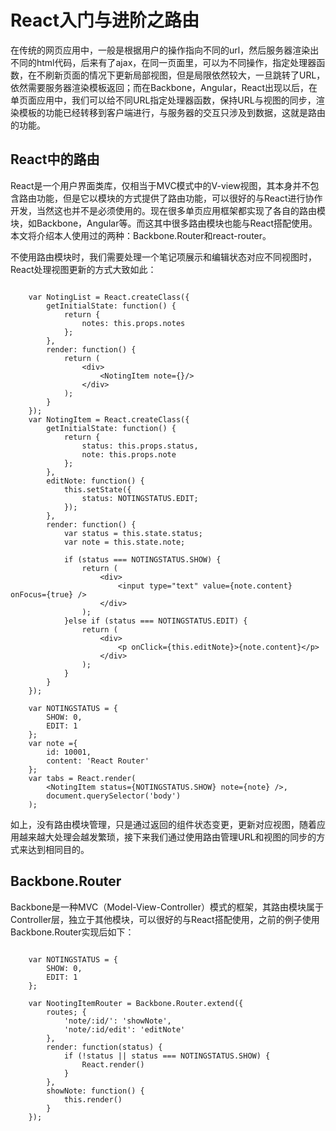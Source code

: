 # React入门与进阶之路由

在传统的网页应用中，一般是根据用户的操作指向不同的url，然后服务器渲染出不同的html代码，后来有了ajax，在同一页面里，可以为不同操作，指定处理器函数，在不刷新页面的情况下更新局部视图，但是局限依然较大，一旦跳转了URL，依然需要服务器渲染模板返回；而在Backbone，Angular，React出现以后，在单页面应用中，我们可以给不同URL指定处理器函数，保持URL与视图的同步，渲染模板的功能已经转移到客户端进行，与服务器的交互只涉及到数据，这就是路由的功能。

## React中的路由

React是一个用户界面类库，仅相当于MVC模式中的V-view视图，其本身并不包含路由功能，但是它以模块的方式提供了路由功能，可以很好的与React进行协作开发，当然这也并不是必须使用的。现在很多单页应用框架都实现了各自的路由模块，如Backbone，Angular等。而这其中很多路由模块也能与React搭配使用。本文将介绍本人使用过的两种：Backbone.Router和react-router。

不使用路由模块时，我们需要处理一个笔记项展示和编辑状态对应不同视图时，React处理视图更新的方式大致如此：

```
    
    var NotingList = React.createClass({
        getInitialState: function() {
            return {
                notes: this.props.notes
            };
        },
        render: function() {
            return (
                <div>
                    <NotingItem note={}/>
                </div>
            );
        }
    });
    var NotingItem = React.createClass({
        getInitialState: function() {
            return {
                status: this.props.status,
                note: this.props.note
            };
        },
        editNote: function() {
            this.setState({
                status: NOTINGSTATUS.EDIT;
            });
        },
        render: function() {
            var status = this.state.status;
            var note = this.state.note;
            
            if (status === NOTINGSTATUS.SHOW) {
                return (
                    <div>
                        <input type="text" value={note.content} onFocus={true} />
                    </div>
                );
            }else if (status === NOTINGSTATUS.EDIT) {
                return (
                    <div>
                        <p onClick={this.editNote}>{note.content}</p>
                    </div>
                );
            }
        }
    });

    var NOTINGSTATUS = {
        SHOW: 0,
        EDIT: 1
    };
    var note ={
        id: 10001,
        content: 'React Router'
    };
    var tabs = React.render(
        <NotingItem status={NOTINGSTATUS.SHOW} note={note} />,
        document.querySelector('body')
    );
```

如上，没有路由模块管理，只是通过返回的组件状态变更，更新对应视图，随着应用越来越大处理会越发繁琐，接下来我们通过使用路由管理URL和视图的同步的方式来达到相同目的。

## Backbone.Router

Backbone是一种MVC（Model-View-Controller）模式的框架，其路由模块属于Controller层，独立于其他模块，可以很好的与React搭配使用，之前的例子使用Backbone.Router实现后如下：

```

    var NOTINGSTATUS = {
        SHOW: 0,
        EDIT: 1
    };
    
    var NootingItemRouter = Backbone.Router.extend({
        routes; {
            'note/:id/': 'showNote',
            'note/:id/edit': 'editNote'
        },
        render: function(status) {
            if (!status || status === NOTINGSTATUS.SHOW) {
                React.render()
            }
        },
        showNote: function() {
            this.render()
        }
    });
```


